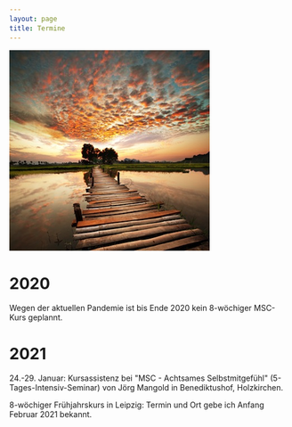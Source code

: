 ```yaml
---
layout: page
title: Termine
---
```

![Bild zu Beratung](/images/beratung.jpg)

# 2020 

Wegen der aktuellen Pandemie  ist bis Ende 2020 kein 8-wöchiger MSC-Kurs geplannt.

# 2021

24.-29. Januar:
Kursassistenz bei "MSC - Achtsames Selbstmitgefühl" (5-Tages-Intensiv-Seminar) von Jörg Mangold in Benediktushof, Holzkirchen.

8-wöchiger Frühjahrskurs in Leipzig: Termin und Ort gebe ich Anfang Februar 2021 bekannt.






